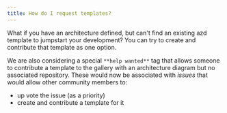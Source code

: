 ```yaml
---
title: How do I request templates?
---
```



What if you have an architecture defined, but can't find an existing azd template to jumpstart your development? You can try to create and contribute that template as one option.

We are also considering a special `**help wanted**` tag that allows someone to contribute a template to the gallery with an architecture diagram but no associated repository. These would now be associated with _issues_ that would allow other community members to:
 - up vote the issue (as a priority)
 - create and contribute a template for it
